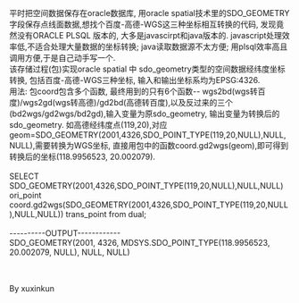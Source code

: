平时把空间数据保存在oracle数据库, 用oracle spatial技术里的SDO_GEOMETRY字段保存点线面数据,想找个百度-高德-WGS这三种坐标相互转换的代码, 发现竟然没有ORACLE PLSQL 版本的, 大多是javascirpt和java版本的. javascript处理效率低,不适合处理大量数据的坐标转换; java读取数据源不太方便; 用plsql效率高且调用方便,于是自己动手写一个.</br>
该存储过程(包)实现oracle spatial 中 sdo_geometry类型的空间数据经纬度坐标转换, 包括百度-高德-WGS三种坐标, 输入和输出坐标系均为EPSG:4326.</br>
用法: 包coord包含多个函数, 最终用到的只有6个函数-- wgs2bd(wgs转百度)/wgs2gd(wgs转高德)/gd2bd(高德转百度),以及反过来的三个(bd2wgs/gd2wgs/bd2gd),输入变量为原sdo_geometry, 输出变量为转换后的sdo_geometry. 如高德经纬度点(119,20),对应geom=SDO_GEOMETRY(2001,4326,SDO_POINT_TYPE(119,20,NULL),NULL,NULL),需要转换为WGS坐标, 直接用包中的函数coord.gd2wgs(geom),即可得到转换后的坐标(118.9956523, 20.002079).</br>
</br>
SELECT SDO_GEOMETRY(2001,4326,SDO_POINT_TYPE(119,20,NULL),NULL,NULL) ori_point
coord.gd2wgs(SDO_GEOMETRY(2001,4326,SDO_POINT_TYPE(119,20,NULL),NULL,NULL)) trans_point
from dual; </br>
</br>
----------OUTPUT------------  </br>
SDO_GEOMETRY(2001, 4326, MDSYS.SDO_POINT_TYPE(118.9956523, 20.002079, NULL), NULL, NULL)

</br></br>
By xuxinkun
